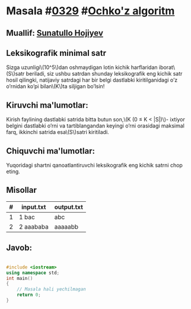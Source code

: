 
<h1>Masala #<a href="https://robocontest.uz/tasks/0329">0329</a> #<a href="https://robocontest.uz/tasks?category=11">Ochko'z algoritm</a></h1>
<h2> Muallif: <a href="https://robocontest.uz/profile/sunnat">Sunatullo Hojiyev</a></h2>
<h2>Leksikografik minimal satr</h2>
<p>Sizga uzunligi\(10^5\)dan oshmaydigan lotin kichik harflaridan iborat\(S\)satr beriladi, siz ushbu satrdan shunday leksikografik eng kichik satr hosil qilingki, natijaviy satrdagi har bir belgi dastlabki kiritilganidagi o’z o’rnidan ko’pi bilan\(K\)ta siljigan bo’lsin!</p>
<h2>Kiruvchi ma'lumotlar:</h2>
<p>Kirish faylining dastlabki satrida bitta butun son,\(K (0 ≤ K < |S|)\)- ixtiyor belgini dastlabki o’rni va tartiblangandan keyingi o’rni orasidagi maksimal farq, ikkinchi satrida esa\(S\)satri kiritiladi.</p>
<h2>Chiquvchi ma'lumotlar:</h2>
<p>Yuqoridagi shartni qanoatlantiruvchi leksikografik eng kichik satrni chop eting.</p>
<h2>Misollar</h2>
<table>
    <thead>
        <tr>
            <th>#</th>
            <th>input.txt</th>
            <th>output.txt</th>
        </tr>
    </thead>
    <tbody>
            <tr>
                <td>1</td>
                <td>1
bac</td>
                <td>abc</td>
            </tr>
            <tr>
                <td>2</td>
                <td>2
aaababa</td>
                <td>aaaaabb</td>
            </tr>
    </tbody>
    </table>
    
<h2>Javob:</h2>

######
```cpp
#include <iostream>
using namespace std;
int main()
{
    // Masala hali yechilmagan
    return 0;
}
```
